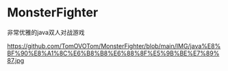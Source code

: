 # MonsterFighter
非常优雅的java双人对战游戏

https://github.com/TomOVOTom/MonsterFighter/blob/main/IMG/java%E8%BF%90%E8%A1%8C%E6%B8%B8%E6%88%8F%E5%9B%BE%E7%89%87.jpg
